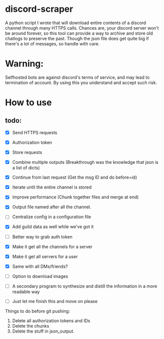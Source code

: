 # discord-scraper
A python script I wrote that will download entire contents of a discord channel through many HTTPS calls. Chances are, your discord server won't be around forever, so this tool can provide a way to archive and store old chatlogs to preserve the past. Though the json file does get quite big if there's a lot of messages, so handle with care.

# Warning:
Selfhosted bots are against discord's terms of service, and may lead to termination of account. By using this you understand and accept such risk.

# How to use
<Insert description here>


## todo:
- [x] Send HTTPS requests
- [x] Authorization token
- [x] Store requests
- [x] Combine multiple outputs (Breakthrough was the knowledge that json is a list of dicts)
- [x] Continue from last request (Get the msg ID and do before=id)
- [x] Iterate until the entire channel is stored
- [x] Improve performance (Chunk together files and merge at end)
- [x] Output file named after all the channel.
- [ ] Centralize config in a configuration file
- [x] Add guild data as well while we've got it
- [ ] Better way to grab auth token
- [x] Make it get all the channels for a server
- [x] Make it get all servers for a user
- [x] Same with all DMs/friends?
- [ ] Option to download images
- [ ] A secondary program to synthesize and distill the information in a more readable way
- [ ] Just let me finish this and move on please


Things to do before git pushing: 
1. Delete all authorization tokens and IDs
2. Delete the chunks
3. Delete the stuff in json_output.